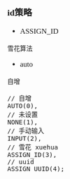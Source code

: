 <span  style="font-family: Simsun,serif; font-size: 17px; ">

### id策略

- ASSIGN_ID
~~~
雪花算法
~~~
- auto
~~~
自增
~~~

~~~
// 自增
AUTO(0),
// 未设置
NONE(1),
// 手动输入
INPUT(2),
// 雪花 xuehua 
ASSIGN_ID(3),
// uuid
ASSIGN_UUID(4);
~~~

</span>